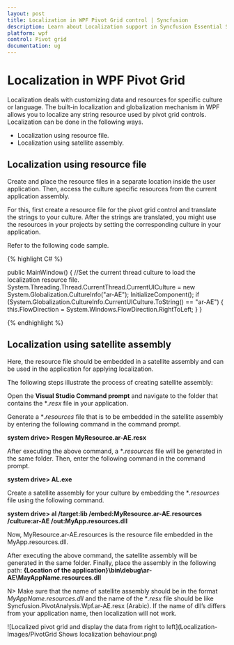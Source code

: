 ```yaml
---
layout: post
title: Localization in WPF Pivot Grid control | Syncfusion
description: Learn about Localization support in Syncfusion Essential Studio WPF Pivot Grid control, its elements and more details.
platform: wpf
control: Pivot grid
documentation: ug
---
```


# Localization in WPF Pivot Grid

Localization deals with customizing data and resources for specific culture or language. The built-in localization and globalization mechanism in WPF allows you to localize any string resource used by pivot grid controls. Localization can be done in the following ways.

* Localization using resource file.
* Localization using satellite assembly.

## Localization using resource file

Create and place the resource files in a separate location inside the user application. Then, access the culture specific resources from the current application assembly.

For this, first create a resource file for the pivot grid control and translate the strings to your culture. After the strings are translated, you might use the resources in your projects by setting the corresponding culture in your application.

Refer to the following code sample.

{% highlight C# %}

public MainWindow() {
    //Set the current thread culture to load the localization resource file.
    System.Threading.Thread.CurrentThread.CurrentUICulture = new System.Globalization.CultureInfo("ar-AE");
    InitializeComponent();
    if (System.Globalization.CultureInfo.CurrentUICulture.ToString() == "ar-AE") {
        this.FlowDirection = System.Windows.FlowDirection.RightToLeft;
    }
}

{% endhighlight %}

## Localization using satellite assembly

Here, the resource file should be embedded in a satellite assembly and can be used in the application for applying localization.

The following steps illustrate the process of creating satellite assembly:

Open the **Visual Studio Command prompt** and navigate to the folder that contains the **.resx* file in your application. 

Generate a **.resources* file that is to be embedded in the satellite assembly by entering the following command in the command prompt.

**system drive> Resgen MyResource.ar-AE.resx**

After executing the above command, a **.resources* file will be generated in the same folder. Then, enter the following command in the command prompt.

**system drive> AL.exe**

Create a satellite assembly for your culture by embedding the **.resources* file using the following command.

**system drive> al /target:lib /embed:MyResource.ar-AE.resources /culture:ar-AE /out:MyApp.resources.dll**

Now, MyResource.ar-AE.resources is the resource file embedded in the MyApp.resources.dll.

After executing the above command, the satellite assembly will be generated in the same folder. Finally, place the assembly in the following path:
**{Location of the application}\bin\debug\ar-AE\MayAppName.resources.dll**

N> Make sure that the name of satellite assembly should be in the format *MyAppName.resources.dll* and the name of the **.resx* file should be like Syncfusion.PivotAnalysis.Wpf.ar-AE.resx (Arabic). If the name of dll’s differs from your application name, then localization will not work.

![Localized pivot grid and display the data from right to left](Localization-Images/PivotGrid Shows localization behaviour.png)

